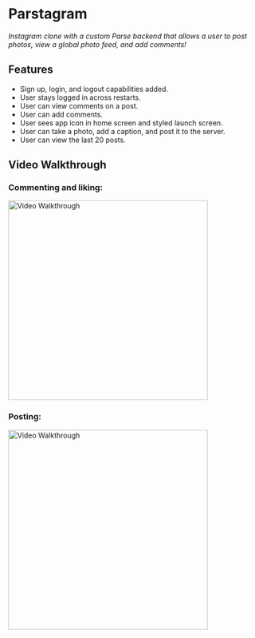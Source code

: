 # Parstagram

*Instagram clone with a custom Parse backend that allows a user to post photos, view a global photo feed, and add comments!*


## Features

- Sign up, login, and logout capabilities added.
- User stays logged in across restarts. 
- User can view comments on a post. 
- User can add comments. 
- User sees app icon in home screen and styled launch screen. 
- User can take a photo, add a caption, and post it to the server. 
- User can view the last 20 posts. 


## Video Walkthrough

### Commenting and liking:
<img src='http://g.recordit.co/lcmp0G6SNW.gif' title='Video Walkthrough' width='' alt='Video Walkthrough' height="400"/>

### Posting:
<img src='http://g.recordit.co/94cZVLDOCP.gif' title='Video Walkthrough' width='' alt='Video Walkthrough' height="400"/>
